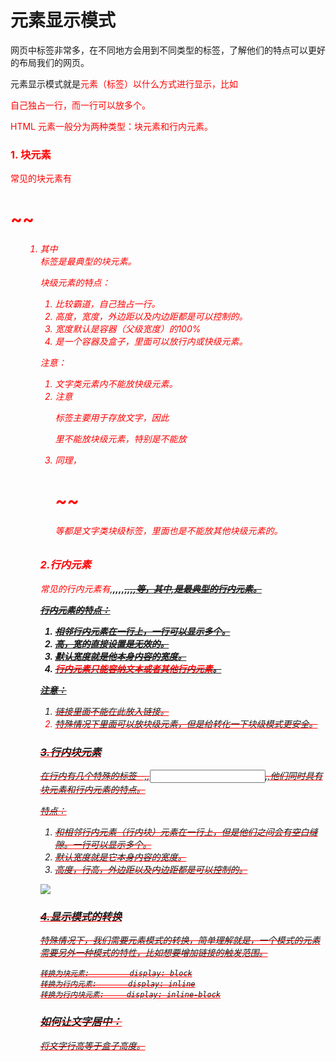 # **元素显示模式**

网页中标签非常多，在不同地方会用到不同类型的标签，了解他们的特点可以更好的布局我们的网页。

元素显示模式就是<font color="red">元素（标签）以什么方式进行显示，比如<div>自己独占一行，而<span>一行可以放多个。

HTML 元素一般分为两种类型：<font color="red">块元素</font>和<font color = "red">行内元素</font>。

### **1. 块元素**

常见的块元素有<h1>~~<h6>  <p> <div> <ul> <ol> <li>其中<div>标签是最典型的块元素。

块级元素的特点：

1. 比较霸道，自己独占一行。
2. 高度，宽度，外边距以及内边距都是可以控制的。
3. 宽度默认是容器（父级宽度）的100%
4. 是一个容器及盒子，里面可以放行内或快级元素。

注意：

1. 文字类元素内不能放快级元素。
2. 注意<p>标签主要用于存放文字，因此<font color="red"><p>里不能放块级元素，特别是不能放<div></font>
3. 同理，<h1>~~<h6>等都是文字类块级标签，里面也是不能放其他块级元素的。

### **2.行内元素**

常见的行内元素有<a>,<strong>,<b>,<em>,<i>,<del>,<s>,<ins>,<u>,<span>等，其中,<span>是最典型的行内元素。

行内元素的特点：

1. 相邻行内元素在一行上，一行可以显示多个。
2. 高，宽的直接设置是无效的。
3. 默认宽度就是他本身内容的宽度。
4. <font color="red">行内元素只能容纳文本或者其他行内元素</font>。

注意：

1. 链接里面不能在此放入链接。
2. 特殊情况下<a>里面可以放块级元素，但是给<a>转化一下块级模式更安全。



### **3.行内块元素**

在行内有几个特殊的标签--,<img>,<input>,<td>,他们同时具有块元素和行内元素的特点。

特点：

1. 和相邻行内元素（行内块）元素在一行上，但是他们之间会有空白缝隙。一行可以显示多个。
2. 默认宽度就是它本身内容的宽度。
3. 高度，行高，外边距以及内边距都是可以控制的。





![](https://pic.imgdb.cn/item/66bf4276d9c307b7e9ae40a7.png)





### **4.显示模式的转换**

特殊情况下，我们需要元素模式的转换，简单理解就是，一个模式的元素需要另外一种模式的特性，比如想要增加<a>链接的触发范围。

```text
转换为块元素:     	display: block
转换为行内元素:       display: inline
转换为行内块元素:     display: inline-block
```





### **如何让文字居中：**

将文字行高等于盒子高度。
